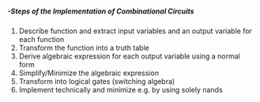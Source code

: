 ##### -Steps of the Implementation of Combinational Circuits

1. Describe function and extract input variables and an output variable for each function
2. Transform the function into a truth table
3. Derive algebraic expression for each output variable using a normal form
4. Simplify/Minimize the algebraic expression
5. Transform into logical gates (switching algebra)
6. Implement technically and minimize e.g. by using solely nands